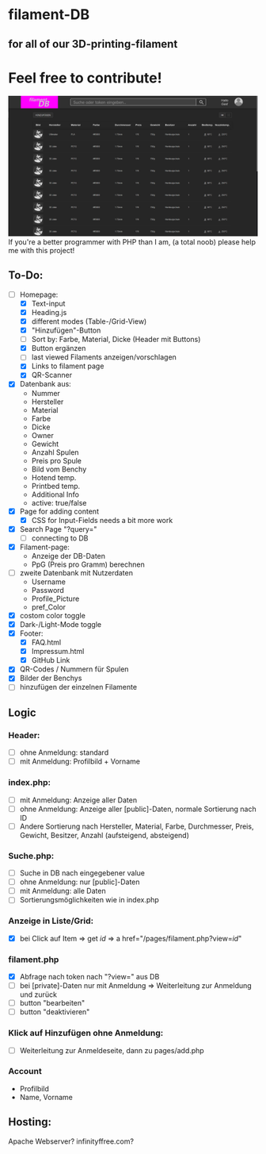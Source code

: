 # filament-DB
## for all of our 3D-printing-filament
# Feel free to contribute!
<img src="/assets/img/overview.png" alt="">
If you're a better programmer with PHP than I am, (a total noob) please help me with this project!

## To-Do:
- [ ] Homepage:
    - [x] Text-input
    - [x] Heading.js
    - [x] different modes (Table-/Grid-View)
    - [x] "Hinzufügen"-Button
    - [ ] Sort by: Farbe, Material, Dicke (Header mit Buttons)
    - [x] Button ergänzen
    - [ ] last viewed Filaments anzeigen/vorschlagen
    - [x] Links to filament page
    - [x] QR-Scanner
- [x] Datenbank aus:
    - Nummer
    - Hersteller
    - Material
    - Farbe
    - Dicke
    - Owner
    - Gewicht
    - Anzahl Spulen
    - Preis pro Spule
    - Bild vom Benchy
    - Hotend temp.
    - Printbed temp.
    - Additional Info
    - active: true/false
- [x] Page for adding content
    - [x] CSS for Input-Fields needs a bit more work
- [x] Search Page "?query="
   - [ ] connecting to DB
- [x] Filament-page:
    - Anzeige der DB-Daten
    - PpG (Preis pro Gramm) berechnen
- [ ] zweite Datenbank mit Nutzerdaten
    - Username
    - Password
    - Profile_Picture
    - pref_Color
- [x] costom color toggle
- [x] Dark-/Light-Mode toggle
- [x] Footer:
    - [x] FAQ.html
    - [x] Impressum.html
    - [x] GitHub Link
- [x] QR-Codes / Nummern für Spulen
- [x] Bilder der Benchys
- [ ] hinzufügen der einzelnen Filamente

## Logic
### Header:
- [ ] ohne Anmeldung: standard
- [ ] mit Anmeldung: Profilbild + Vorname

### index.php:
- [ ] mit Anmeldung: Anzeige aller Daten
- [ ] ohne Anmeldung: Anzeige aller [public]-Daten, normale Sortierung nach ID
- [ ] Andere Sortierung nach Hersteller, Material, Farbe, Durchmesser, Preis, Gewicht, Besitzer, Anzahl (aufsteigend, absteigend)

### Suche.php:
- [ ] Suche in DB nach eingegebener value
- [ ] ohne Anmeldung: nur [public]-Daten
- [ ] mit Anmeldung: alle Daten
- [ ] Sortierungsmöglichkeiten wie in index.php

### Anzeige in Liste/Grid:
- [x] bei Click auf Item => get _id_ => a href="/pages/filament.php?view=_id_"

### filament.php
- [x] Abfrage nach token nach "?view=" aus DB
- [ ] bei [private]-Daten nur mit Anmeldung => Weiterleitung zur Anmeldung und zurück
- [ ] button "bearbeiten"
- [ ] button "deaktivieren"

### Klick auf Hinzufügen ohne Anmeldung:
- [ ] Weiterleitung zur Anmeldeseite, dann zu pages/add.php

### Account
- Profilbild
- Name, Vorname

## Hosting:
Apache Webserver?
infinityffree.com?
